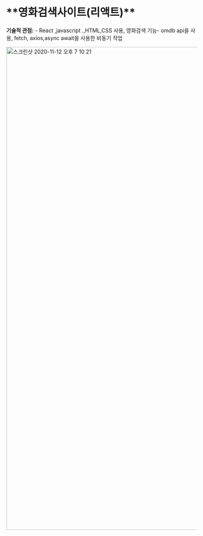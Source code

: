 <h1>**영화검색사이트(리액트)**</h2>
</h1>

**기술적 관점:**
\- React ,javascript .,HTML,CSS 사용, 영화검색 기능- omdb api을 사용, fetch, axios,async await을 사용한 비동기 작업

<img width="1273" alt="스크린샷 2020-11-12 오후 7 10 21" src="https://user-images.githubusercontent.com/54792457/98926856-2b8df380-251b-11eb-8270-e76a3b5bac67.png">

